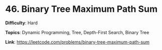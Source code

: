 # 46. Binary Tree Maximum Path Sum

**Difficulty**: Hard

**Topics**: Dynamic Programming, Tree, Depth-First Search, Binary Tree

**Link**: https://leetcode.com/problems/binary-tree-maximum-path-sum
